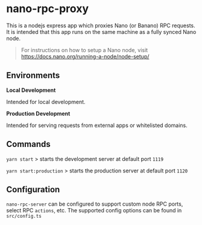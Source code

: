 # nano-rpc-proxy
This is a nodejs express app which proxies Nano (or Banano) RPC requests.
It is intended that this app runs on the same machine as a fully synced Nano node. 

> For instructions on how to setup a Nano node, visit https://docs.nano.org/running-a-node/node-setup/

## Environments

**Local Development** 

Intended for local development.

**Production Development** 

Intended for serving requests from external apps or whitelisted domains. 

## Commands
`yarn start` > starts the development server at default port `1119`

`yarn start:production` > starts the production server at default port `1120`


## Configuration
`nano-rpc-server` can be configured to support custom node RPC ports, select RPC `actions`, etc. The supported config options can be found in `src/config.ts`
